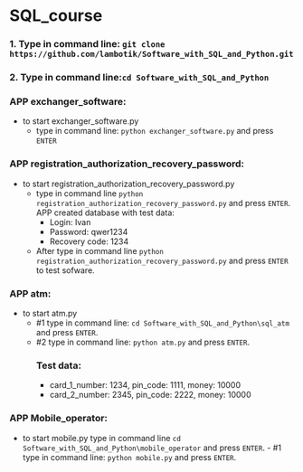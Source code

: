 # SQL_course
### 1. Type in command line: ```git clone https://github.com/lambotik/Software_with_SQL_and_Python.git```
### 2. Type in command line:```cd Software_with_SQL_and_Python```
### APP exchanger_software:
- to start exchanger_software.py
    - type in command line: ```python exchanger_software.py``` and press ```ENTER```
      
### APP registration_authorization_recovery_password:
- to start registration_authorization_recovery_password.py
  - type in command line ```python registration_authorization_recovery_password.py``` and press ```ENTER```.
    APP created database with test data:
    - Login: Ivan
    - Password: qwer1234
    - Recovery code: 1234
   - After type in command line ```python registration_authorization_recovery_password.py``` and press ```ENTER``` to test sofware.
### APP atm:
- to start atm.py
   - #1 type in command line: ```cd Software_with_SQL_and_Python\sql_atm``` and press ```ENTER```.
   - #2 type in command line: ```python atm.py``` and press ```ENTER```.
     ### Test data:
     - card_1_number: 1234, pin_code: 1111, money: 10000
     - card_2_number: 2345, pin_code: 2222, money: 10000
### APP Mobile_operator:
- to start mobile.py type in command line ```cd Software_with_SQL_and_Python\mobile_operator``` and press ```ENTER```.
      - #1 type in command line: ```python mobile.py``` and press ```ENTER```.

  
